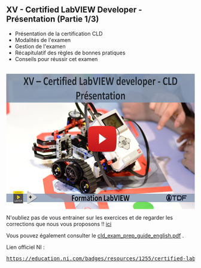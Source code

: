 <h2 dir="auto" id="user-content-h_174031069121655196260265"><strong>XV -&nbsp;Certified LabVIEW Developer</strong><strong>&nbsp;</strong><strong>- Pr&eacute;sentation&nbsp;</strong><strong>(Partie 1/3)</strong></h2>
<ul dir="auto">
<li>Pr&eacute;sentation de la certification CLD</li>
<li>Modalit&eacute;s de l'examen</li>
<li>Gestion de l'examen</li>
<li>R&eacute;capitulatif des r&egrave;gles de bonnes pratiques</li>
<li>Conseils pour r&eacute;ussir cet examen</li>
</ul>
<p>&nbsp;<a><img src="Chapitre XV Youtube.png" width="640" height="362" alt="" style="display: block; margin-left: auto; margin-right: auto;" /></a></p>
<p></p>
<p>N'oubliez pas de vous entrainer sur les exercices et de regarder les corrections que nous vous proposons !! <a href="https://github.com/Technologies-de-France/Formation-LabVIEW/tree/main/F-1%20CLD%20Presentation/Exercices">ici</a></p>
<p></p>
<p>Vous pouvez &eacute;galement consulter le&nbsp;<a class="js-navigation-open Link--primary" title="cld_exam_prep_guide_english.pdf" data-pjax="#repo-content-pjax-container" data-turbo-frame="repo-content-turbo-frame" href="https://github.com/Technologies-de-France/Formation-LabVIEW/blob/main/F-1%20CLD%20Presentation/cld_exam_prep_guide_english.pdf">cld_exam_prep_guide_english.pdf</a>&nbsp;.</p>
<p></p>
<p>Lien officiel NI :&nbsp;</p>
<pre><a href="https://education.ni.com/badges/resources/1255/certified-labview-developer-cld" rel="nofollow">https://education.ni.com/badges/resources/1255/certified-labview-developer-cld</a></pre>
